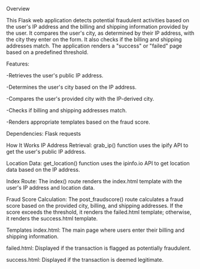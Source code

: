 Overview

This Flask web application detects potential fraudulent activities based on the user's IP address and the billing and shipping information provided by the user. 
It compares the user's city, as determined by their IP address, with the city they enter on the form. It also checks if the billing and shipping addresses match. 
The application renders a "success" or "failed" page based on a predefined threshold.

Features:

 -Retrieves the user's public IP address.

 -Determines the user's city based on the IP address.

 -Compares the user's provided city with the IP-derived city.

 -Checks if billing and shipping addresses match.

 -Renders appropriate templates based on the fraud score.

Dependencies:
Flask
requests

How It Works
IP Address Retrieval: grab_ip() function uses the ipify API to get the user's public IP address.

Location Data: get_location() function uses the ipinfo.io API to get location data based on the IP address.

Index Route: The index() route renders the index.html template with the user's IP address and location data.

Fraud Score Calculation: The post_fraudscore() route calculates a fraud score based on the provided city, billing, and shipping addresses. If the score exceeds the threshold, it renders the failed.html template; otherwise, it renders the success.html template.

Templates
index.html: The main page where users enter their billing and shipping information.

failed.html: Displayed if the transaction is flagged as potentially fraudulent.

success.html: Displayed if the transaction is deemed legitimate.
